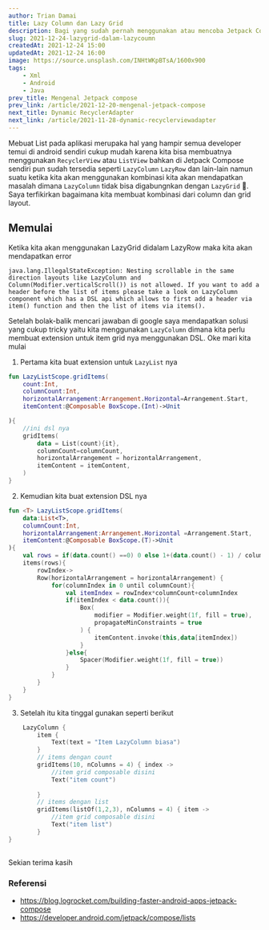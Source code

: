 ```yaml
---
author: Trian Damai
title: Lazy Column dan Lazy Grid
description: Bagi yang sudah pernah menggunakan atau mencoba Jetpack Compose pasti akan menyadari bahwa ketika kita menggunakan Lazy Column dan Lazy Grid bersamaan maka tidak akan berhasil.
slug: 2021-12-24-lazygrid-dalam-lazycoumn
createdAt: 2021-12-24 15:00
updatedAt: 2021-12-24 16:00
image: https://source.unsplash.com/INHtWKpBTsA/1600x900
tags:
    - Xml
    - Android
    - Java
prev_title: Mengenal Jetpack compose
prev_link: /article/2021-12-20-mengenal-jetpack-compose
next_title: Dynamic RecyclerAdapter
next_link: /article/2021-11-28-dynamic-recyclerviewadapter
---
```


Mebuat List pada aplikasi merupaka hal yang hampir semua developer temui di android sendiri cukup mudah karena kita bisa membuatnya menggunakan `RecyclerView` atau `ListView` bahkan di Jetpack Compose sendiri pun sudah tersedia seperti `LazyColumn` `LazyRow` dan lain-lain namun suatu ketika kita akan menggunakan kombinasi kita akan mendapatkan masalah dimana    `LazyColumn` tidak bisa digabungnkan dengan `LazyGrid` 🤨. Saya terfikirkan bagaimana kita membuat kombinasi dari column dan grid layout.


## Memulai
Ketika kita akan menggunakan LazyGrid didalam LazyRow maka kita akan mendapatkan error 

```text
java.lang.IllegalStateException: Nesting scrollable in the same direction layouts like LazyColumn and Column(Modifier.verticalScroll()) is not allowed. If you want to add a header before the list of items please take a look on LazyColumn component which has a DSL api which allows to first add a header via item() function and then the list of items via items().
```
Setelah bolak-balik mencari jawaban di google saya mendapatkan solusi yang cukup tricky yaitu kita menggunakan `LazyColumn` dimana kita perlu membuat extension untuk item grid nya menggunakan DSL. Oke mari kita mulai
1. Pertama kita buat extension untuk `LazyList` nya

```kotlin
fun LazyListScope.gridItems(
    count:Int,
    columnCount:Int,
    horizontalArrangement:Arrangement.Horizontal=Arrangement.Start,
    itemContent:@Composable BoxScope.(Int)->Unit

){
    //ini dsl nya
    gridItems(
        data = List(count){it},
        columnCount=columnCount,
        horizontalArrangement = horizontalArrangement,
        itemContent = itemContent,
    )
}
```

2. Kemudian kita buat extension DSL nya
```kotlin
fun <T> LazyListScope.gridItems(
    data:List<T>,
    columnCount:Int,
    horizontalArrangement:Arrangement.Horizontal =Arrangement.Start,
    itemContent:@Composable BoxScope.(T)->Unit
){
    val rows = if(data.count() ==0) 0 else 1+(data.count() - 1) / columnCount
    items(rows){
        rowIndex->
        Row(horizontalArrangement = horizontalArrangement) {
            for(columnIndex in 0 until columnCount){
                val itemIndex = rowIndex*columnCount+columnIndex
                if(itemIndex < data.count()){
                    Box(
                        modifier = Modifier.weight(1f, fill = true),
                        propagateMinConstraints = true
                    ) {
                        itemContent.invoke(this,data[itemIndex])
                    }
                }else{
                    Spacer(Modifier.weight(1f, fill = true))
                }
            }
        }
    }
}
```
3. Setelah itu kita tinggal gunakan seperti berikut
```kotlin
    LazyColumn {
        item {
            Text(text = "Item LazyColumn biasa")
        }
        // items dengan count
        gridItems(10, nColumns = 4) { index -> 
            //item grid composable disini
            Text("item count")
            
        }
        // items dengan list
        gridItems(listOf(1,2,3), nColumns = 4) { item ->
            //item grid composable disini
            Text("item list")
        }
}
```
## 
Sekian terima kasih

### Referensi
- https://blog.logrocket.com/building-faster-android-apps-jetpack-compose
- https://developer.android.com/jetpack/compose/lists
